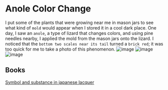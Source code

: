 # Anole Color Change

I put some of the plants that were growing near me in mason jars to see what kind of `mold` would appear when I stored it in a cool dark place.  One day, I saw an `anole`, a type of lizard that changes colors, and using pine needles nearby, I applied the mold from the mason jars onto the lizard.  I noticed that the `bottom two scales near its tail` turned a `brick red`; it was too quick for me to take a photo of this phenomenon.
![image](https://github.com/Neobii/LE_Near-Natural-Quantizations__Neobii/blob/main/609BCDA6-D0DC-433E-AB5E-0E1C7F6DF601.jpeg)
![image](https://github.com/Neobii/LE_Near-Natural-Quantizations__Neobii/blob/main/0CEE2F7D-9B7C-463E-9834-6096E5A7BA28.jpeg)
![image](https://github.com/Neobii/LE_Near-Natural-Quantizations__Neobii/blob/main/AE2254AB-9650-4C2D-8A5A-E0A5ABA72A76.jpeg)

## Books
[Symbol and substance in japanese lacquer](https://www.amazon.com/Symbol-Substance-Japanese-Lacquer-Collection/dp/083480316X)